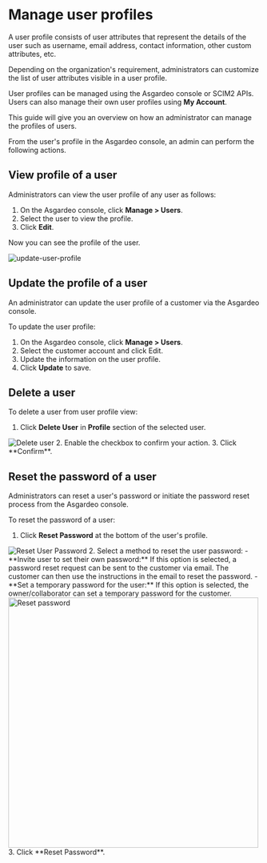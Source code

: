 # Manage user profiles

A user profile consists of user attributes that represent the details of the user such as username, email address, contact information, other custom attributes, etc. 

Depending on the organization's requirement, administrators can customize the list of user attributes visible in a user profile.

User profiles can be managed using the Asgardeo console or SCIM2 APIs. Users can also manage their own user profiles using **My Account**. 

This guide will give you an overview on how an administrator can manage the profiles of users.

From the user's profile in the Asgardeo console, an admin can perform the following actions.
 
## View profile of a user

Administrators can view the user profile of any user as follows:

1. On the Asgardeo console, click **Manage > Users**.
2. Select the user to view the profile.
3. Click **Edit**.  

Now you can see the profile of the user.

<img :src="$withBase('/assets/img/guides/users/update-user-profile.png')" alt="update-user-profile">
    
    
## Update the profile of a user

An administrator can update the user profile of a <a :href="$withBase('/guides/users/manage-customers/')">customer</a> via the Asgardeo console.

To update the user profile:
1. On the Asgardeo console, click **Manage > Users**.
2. Select the customer account and click Edit.
3. Update the information on the user profile.
4. Click **Update** to save.

## Delete a user

To delete a user from user profile view:
1. Click **Delete User** in **Profile** section of the selected user.
  <img :src="$withBase('/assets/img/guides/users/delete-user.png')" alt="Delete user">
2. Enable the checkbox to confirm your action. 
3. Click **Confirm**.     

## Reset the password of a user

Administrators can reset a user's password or initiate the password reset process from the Asgardeo console.

To reset the password of a user:
1. Click **Reset Password** at the bottom of the user's profile.
  <img :src="$withBase('/assets/img/guides/users/reset-password.png')" alt="Reset User Password">
2. Select a method to reset the user password:     
   - **Invite user to set their own password:**  
    If this option is selected, a password reset request can be sent to the customer via email. The customer can then use the instructions in the email to reset the password.  
   - **Set a temporary password for the user:**  
   If this option is selected, the owner/collaborator can set a temporary password for the customer.
   <img :src="$withBase('/assets/img/guides/users/reset-password-of-user.png')" alt="Reset password" width="500">
3. Click **Reset Password**.
